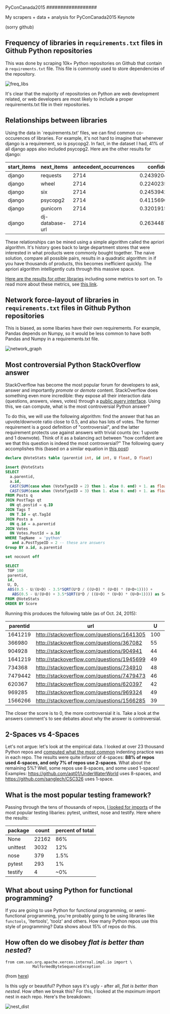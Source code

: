 PyConCanada2015
##################


My scrapers + data + analysis for PyConCanada2015 Keynote

(sorry github)




## Frequency of libraries in `requirements.txt` files in Github Python repositories


This was done by scraping 10k+ Python repositories on Github that contain a `requirements.txt` file. This file is commonly used to store dependencies of the repository. 

![freq_libs](http://i.imgur.com/Kft8vUl.png)

It's clear that the majority of repositories on Python are web development related, or web developers are most likely to include a proper requirements.txt file in their repositories. 


## Relationships between libraries

Using the data in `requirements.txt' files, we can find common co-occurences of libraries. For example, it's not hard to imagine that whenever django is a requirement, so is psycopg2. In fact, in the dataset I had, 41% of all django apps also included psycopg2. Here are the other results for django:

|start_items | next_items      |  antecedent_occurrences |confidence     | occurrences |subsequent_occurrences |
|------------|-----------------|-------------------------|---------------|-------------|-----------------------|
|django      | requests        |  2714                   |0.243920412675 | 662         |2463                   |
|django      | wheel           |  2714                   |0.22402358143  | 608         |1649                   |
|django      | six             |  2714                   |0.245394252027 | 666         |1985                   |
|django      | psycopg2        |  2714                   |0.411569638909 | 1117        |1573                   |
|django      | gunicorn        |  2714                   |0.320191599116 | 869         |1531                   |
|django      | dj-database-url |  2714                   |0.263448784083 | 715         |728                    |

These relationships can be mined using a simple algorithm called the apriori algorithm. It's history goes back to large department stores that were interested in what products were commonly bought together. The naive solution, compare all possible pairs, results in a quadratic algorithm: in if you have thousands of products, this becomes inefficient quickly. The apriori algorithm intelligently cuts through this massive space. 

[Here are the results for other libraries](https://github.com/CamDavidsonPilon/PyconCanada2015/blob/master/analysis/library_association_rules.csv)
 including some metrics to sort on. To read more about these metrics, see [this link](http://michael.hahsler.net/research/association_rules/measures.html).

## Network force-layout of libraries in `requirements.txt` files in Github Python repositories

This is biased, as some libaries have their own requirements. For example, Pandas depends on Numpy, so it would be less common to have both Pandas and Numpy in a requirements.txt file. 

![network_graph](http://i.imgur.com/XzjKuzs.png)



## Most controversial Python StackOverflow answer

StackOverflow has become the most popular forum for developers to ask, answer and importantly *promote* or *demote* content. StackOverflow does something even more incredible: they expose all their interaction data (questions, answers, views, votes) through a [public query interface](http://data.stackexchange.com/). Using this, we can compute, what is the most controversial Python answer?


To do this, we will use the following algorithm: find the answer that has an upvote/downvote ratio close to 0.5, and also has lots of votes. The former requirement is a good definition of "controversial", and the latter requirement protects use against answers with trivial counts (ex: 1 upvote and 1 downvote). Think of it as a balancing act between "how confident are we that this question is indeed the most controversial?" The following query accomplishes this (based on a similar equation in [this post](http://camdp.com/blogs/how-sort-comments-intelligently-reddit-and-hacker-))

```SQL
declare @VoteStats table (parentid int, id int, U float, D float) 

insert @VoteStats
SELECT 
  a.parentid,
  a.id,
  CAST(SUM(case when (VoteTypeID = 2) then 1. else 0. end) + 1. as float) as U,
  CAST(SUM(case when (VoteTypeID = 3) then 1. else 0. end) + 1. as float) as D
FROM Posts q
JOIN PostTags qt 
  ON qt.postid = q.ID
JOIN Tags T 
  ON T.Id = qt.TagId
JOIN Posts a 
  ON q.id = a.parentid
JOIN Votes 
  ON Votes.PostId = a.Id
WHERE TagName  = 'python'
   and a.PostTypeID = 2 -- these are answers
Group BY a.id, a.parentid

set nocount off

SELECT 
 TOP 100
 parentid,
 id,
 U, D,
 ABS(0.5 - U/(U+D) - 3.5*SQRT(U*D / ((U+D) * (U+D) * (U+D+1)))) + 
   ABS(0.5 - U/(U+D) + 3.5*SQRT(U*D / ((U+D) * (U+D) * (U+D+1)))) as Score
FROM @VoteStats 
ORDER BY Score 
```

Running this produces the following table (as of Oct. 24, 2015):

| parentid | url      | U   | D  | Score             |
|----------|---------|-----|----|-------------------|
| 1641219  | http://stackoverflow.com/questions/1641305 | 100 | 58 | 0.267581687129904 |
| 366980   | http://stackoverflow.com/questions/367082  | 55  | 29 | 0.360985397926758 |
| 904928   | http://stackoverflow.com/questions/904941  | 44  | 40 | 0.379197639329681 |
| 1641219  | http://stackoverflow.com/questions/1945699 | 49  | 23 | 0.382002382488145 |
| 734368   | http://stackoverflow.com/questions/734910  | 48  | 30 | 0.38315203605798  |
| 7479442  | http://stackoverflow.com/questions/7479473 | 46  | 23 | 0.394405318873308 |
| 620367   | http://stackoverflow.com/questions/620397  | 42  | 24 | 0.411383595098925 |
| 969285   | http://stackoverflow.com/questions/969324  | 49  | 20 | 0.420289855072464 |
| 1566266  | http://stackoverflow.com/questions/1566285 | 39  | 24 | 0.424918292799399 |


The closer the score is to 0, the more controversial it is. Take a look at the answers comment's to see debates about why the answer is controversial. 


## 2-Spaces vs 4-Spaces

Let's not argue: let's look at the empirical data. I looked at over 23 thousand Python repos and [computed what the most common](https://github.com/CamDavidsonPilon/PyconCanada2015/blob/master/analysis/indent_analysis.py) indenting practice was in each repo. The results were quite infavor of 4-spaces: **88% of repos used 4-spaces, and only 7% of repos use 2-spaces**. What about the remaining 5%? Well, some repos use 8-spaces, and some used 1-spaces! Examples: https://github.com/aqt01/UnderWaterWorld uses 8-spaces, and https://github.com/sanglech/CSC326 uses 1-space. 

## What is the most popular testing framework?

Passing through the tens of thousands of repos, [I looked for imports](https://github.com/CamDavidsonPilon/PyconCanada2015/blob/master/analysis/test_frameworks.py) of the most popular testing libaries: pytest, unittest, nose and testify. Here where the results:

| package  | count | percent of total |
|----------|-------|------------------|
| None     | 22162 |       86%        |
| unittest |  3032 |       12%        |
| nose     |   379 |      1.5%        |
| pytest   |   293 |        1%        |
| testify  |     4 |       ~0%        |


## What about using Python for functional programming?

If you are going to use Python for functional programming, or semi-functional programming, you're probably going to be using libraries like `functools`, 'itertools', 'toolz' and others. How many Python repos use this style of programming? Data shows about 15% of repos do this. 


## How often do we disobey *flat is better than nested*?

```
from com.sun.org.apache.xerces.internal.impl.io import \
            MalformedByteSequenceException
```
(from [here](https://github.com/kurtmckee/listparser/blob/c280d6619241cb6e46ec1f708063f0c05b28933c/listparser/__init__.py#L66-L67))
 
Is this ugly or beautiful? Python says it's ugly - after all, *flat is better than nested*. How often we break this? For this, I looked at the *maximum* import nest in each repo. Here's the breakdown: 


![nest_dist](http://i.imgur.com/9uq8b4M.png)


